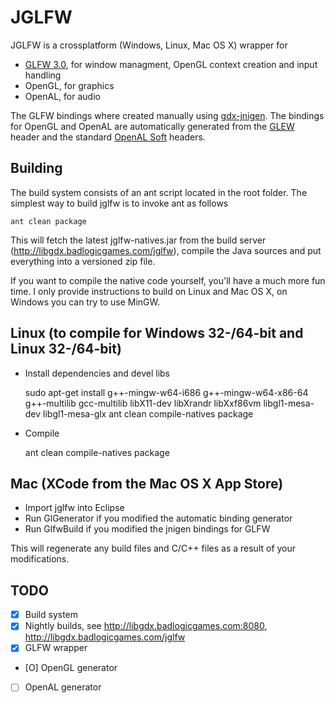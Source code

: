 JGLFW
=====
JGLFW is a crossplatform (Windows, Linux, Mac OS X) wrapper for
 * [GLFW 3.0](https://github.com/elmindreda/glfw), for window managment, OpenGL context creation and input handling
 * OpenGL, for graphics
 * OpenAL, for audio

The GLFW bindings where created manually using [gdx-jnigen](https://code.google.com/p/libgdx/wiki/SourceBuilding#Jnigen). The bindings for OpenGL and OpenAL are automatically generated from the [GLEW](http://glew.sourceforge.net/) header and the standard [OpenAL Soft](http://kcat.strangesoft.net/openal.html) headers.

Building
--------
The build system consists of an ant script located in the root folder. The simplest way to build jglfw is to invoke ant as follows

    ant clean package
   
This will fetch the latest jglfw-natives.jar from the build server (http://libgdx.badlogicgames.com/jglfw), compile the Java sources and put everything into a versioned zip file.

If you want to compile the native code yourself, you'll have a much more fun time. I only provide instructions to build on Linux and Mac OS X, on Windows you can try to use MinGW.

## Linux (to compile for Windows 32-/64-bit and Linux 32-/64-bit)
  * Install dependencies and devel libs

    sudo apt-get install g++-mingw-w64-i686 g++-mingw-w64-x86-64 g++-multilib gcc-multilib libX11-dev libXrandr libXxf86vm libgl1-mesa-dev libgl1-mesa-glx
    ant clean compile-natives package

  * Compile
 
    ant clean compile-natives package
    
## Mac (XCode from the Mac OS X App Store)



  * Import jglfw into Eclipse
  * Run GlGenerator if you modified the automatic binding generator
  * Run GlfwBuild if you modified the jnigen bindings for GLFW

This will regenerate any build files and C/C++ files as a result of your modifications. 

TODO
----
 * [X] Build system
 * [X] Nightly builds, see http://libgdx.badlogicgames.com:8080, http://libgdx.badlogicgames.com/jglfw
 * [X] GLFW wrapper
 * [O] OpenGL generator
 * [ ] OpenAL generator
